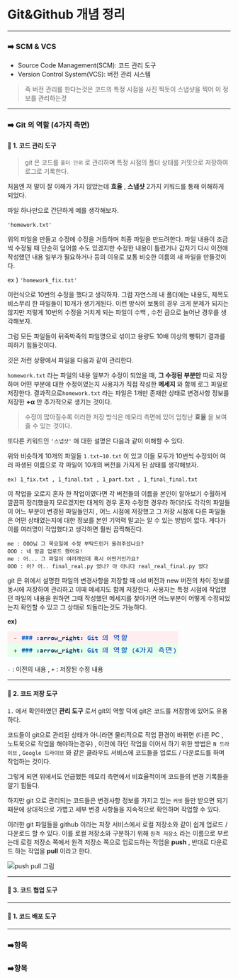 # Git&Github 개념 정리

---

### :arrow_right: SCM & VCS

- Source Code Management(SCM): 코드 관리 도구
- Version Control System(VCS): 버전 관리 시스템

> 즉 버전 관리를 한다는것은 코드의 특정 시점을 사진 찍듯이 스냅샷을 찍어 이 정보를 관리하는것

---



### :arrow_right: Git 의 역할 (4가지 측면)

#### :radio_button: 1. 코드 관리 도구

> git 은 코드를 `폴더 단위` 로 관리하며 특정 시점의 폴더 상태를 커밋으로 저장하여 로그로 기록한다.

처음엔 저 말이 잘 이해가 가지 않았는데 __효율__ , __스냅샷__ 2가지 키워드를 통해 이해하게 되었다.

파일 하나만으로 간단하게 예를 생각해보자.

`'homework.txt'`

위의 파일을 만들고 수정에 수정을 거듭하며 최종 파일을 만드려한다. 파일 내용이 조금씩 수정될 때 단순히 덮어쓸 수도 있겠지만 수정한 내용이 틀렸거나 갑자기 다시 이전에 작성했던 내용 일부가 필요하거나 등의 이유로 보통 비슷한 이름의 새 파일을 만들것이다. 

ex ) `'homework_fix.txt'`

이런식으로 10번의 수정을 했다고 생각하자. 그럼 자연스레 내 폴더에는 내용도, 제목도 비스무리 한 파일들이 10개가 생기게된다.  이런 방식이 보통의 경우 크게 문제가 되지는 않지만 저렇게 10번의 수정을 거치게 되는 파일이 수백 , 수천 급으로 늘어난 경우를 생각해보자.

 

그럼 모든 파일들이 뒤죽박죽의 파일명으로 섞이고 용량도 10배 이상의 뻥튀기 결과를 피하기 힘들것이다. 

 

깃은 저런 상황에서 파일을 다음과 같이 관리한다.

`homework.txt` 라는 파일의 내용 일부가 수정이 되었을 때, __그 수정된 부분만__ 따로 저장하며 어떤 부분에 대한 수정이였는지 사용자가 직접 작성한 __메세지__ 와 함께 로그 파일로 저장한다. 결과적으로`homework.txt` 라는 파일은 1개만 존재한 상태로 변경사항 정보를 저장한 __+α__ 만 추가적으로 생기는 것이다. 

 

> 수정이 많아질수록 이러한 저장 방식은 메모리 측면에 있어 엄청난 __효율__ 을 보여줄 수 있는 것이다.

 

또다른 키워드인 `'스냅샷'` 에 대한 설명은 다음과 같이 이해할 수 있다.

위와 비슷하게 10개의 파일들 `1.txt~10.txt` 이 있고 이들 모두가 10번씩 수정되어 여러 파생된 이름으로 각 파일이 10개의 버전을 가지게 된 상태를 생각해보자.

`ex) 1_fix.txt , 1_final.txt , 1_part.txt , 1_final_final.txt `

이 작업을 오로지 혼자 한 작업이였다면 각 버전들의 이름을 본인이 알아보기 수월하게 깔끔히 정리했을지 모르겠지만 대게의 경우 혼자 수정한 경우라 하더라도 각각의 파일들이 어느 부분이 변경된 파일들인지 , 어느 시점에 저장했고 그 저장 시점에 다른 파일들은 어떤 상태였는지에 대한 정보를 본인 기억력 말고는 알 수 있는 방법이 없다. 게다가 이를 여러명이 작업했다고 생각하면 훨씬 끔찍해진다.



```
me : OOO님 그 목요일에 수정 부탁드린거 올려주셨나요?
OOO : 네 방금 업로드 했어요!
me : 어... 그 파일이 여러개인데 혹시 어떤거인가요?
OOO : 어? 어.. final_real.py 였나? 아 아니다 real_real_final.py 였다
```

 

git 은 위에서 설명한 파일의 변경사항을 저장할 때 old 버전과 new 버전의 차이 정보를 동시에 저장하여 관리하고 이때 메세지도 함께 저장한다. 사용자는 특정 시점에 작업했던 파일의 내용을 원하면 그때 작성했던 메세지를 찾아가면 어느부분이 어떻게 수정되었는지 확인할 수 있고 그 상태로 되돌리는것도 가능하다.

__ex)__

![변경 사항](../assets/git_diff.PNG)

`-` : 이전의 내용 , `+` : 저장된 수정 내용

---

#### :radio_button: 2. 코드 저장 도구

`1.` 에서 확인하였던 __관리 도구__ 로서 git의 역할 덕에 git은 코드를 저장함에 있어도 유용하다.

코드들이 git으로 관리된 상태가 아니라면 물리적으로 작업 환경이 바뀌면 (다른 PC , 노트북으로 작업을 해야하는경우) , 이전에 하던 작업을 이어서 하기 위한 방법은 `N 드라이브` , `Google 드라이브` 와 같은 클라우드 서비스에 코드들을 업로드 / 다운로드를 하며 작업하는 것이다. 

 

그렇게 되면 위에서도 언급했든 메모리 측면에서 비효율적이며 코드들의 변경 기록들을 알기 힘들다.

하지만 git 으로 관리되는 코드들은 변경사항 정보를 가지고 있는 `커밋` 들만 받으면 되기 때문에 상대적으로 가볍고 세부 변경 사항들을 지속적으로 확인하며 작업할 수 있다. 

이러한 git 파일들을 github 이라는 저장 서비스에서 로컬 저장소와 같이 쉽게 업로드 / 다운로드 할 수 있다. 이를 로컬 저장소와 구분하기 위해 `원격 저장소` 라는 이름으로 부르는데 로컬 저장소 쪽에서 원격 저장소 쪽으로 업로드하는 작업을 __push__ , 반대로 다운로드 하는 작업을 __pull__ 이라고 한다.

![push pull 그림](https://media.vlpt.us/post-images/devzunky/f2cbc030-e750-11e9-923d-59d3f2efc852/Git-PUSH-pULL.png)

---

#### :radio_button: 3. 코드 협업 도구









---

#### :radio_button: 1. 코드 배포 도구









---



### :arrow_right:항목





### :arrow_right:항목
